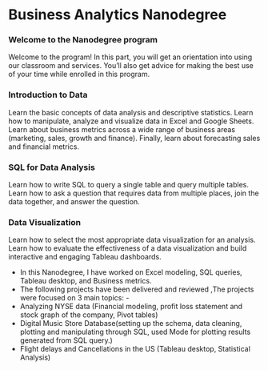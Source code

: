 # Business Analytics Nanodegree

### Welcome to the Nanodegree program
Welcome to the program! In this part, you will get an orientation into using our classroom and services. You’ll also get advice for making the best use of your time while enrolled in this program.

### Introduction to Data
Learn the basic concepts of data analysis and descriptive statistics. Learn how to manipulate, analyze and visualize data in Excel and Google Sheets. Learn about business metrics across a wide range of business areas (marketing, sales, growth and finance). Finally, learn about forecasting sales and financial metrics.

### SQL for Data Analysis
Learn how to write SQL to query a single table and query multiple tables. Learn how to ask a question that requires data from multiple places, join the data together, and answer the question.

### Data Visualization
Learn how to select the most appropriate data visualization for an analysis. Learn how to evaluate the effectiveness of a data visualization and build interactive and engaging Tableau dashboards.

* In this Nanodegree, I have worked on Excel modeling, SQL queries, Tableau desktop, and Business metrics. 
* The following projects have been delivered and reviewed ,The projects were focused on 3 main topics: -
* Analyzing NYSE data (Financial modeling, profit loss statement and stock graph of the company, Pivot tables) 
* Digital Music Store Database(setting up the schema, data cleaning, plotting and manipulating through SQL, used Mode for plotting results generated from SQL query.)
* Flight delays and Cancellations in the US (Tableau desktop, Statistical Analysis)
